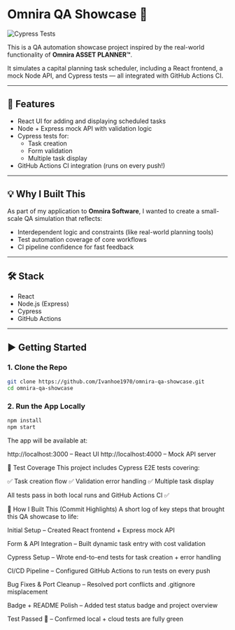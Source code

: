 # Omnira QA Showcase 🚀
![Cypress Tests](https://github.com/Ivanhoe1970/omnira-qa-showcase/actions/workflows/cypress.yml/badge.svg)

This is a QA automation showcase project inspired by the real-world functionality of **Omnira ASSET PLANNER™**.

It simulates a capital planning task scheduler, including a React frontend, a mock Node API, and Cypress tests — all integrated with GitHub Actions CI.

---

## 🧩 Features

- React UI for adding and displaying scheduled tasks  
- Node + Express mock API with validation logic  
- Cypress tests for:  
  - Task creation  
  - Form validation  
  - Multiple task display  
- GitHub Actions CI integration (runs on every push!)

---

## 💡 Why I Built This

As part of my application to **Omnira Software**, I wanted to create a small-scale QA simulation that reflects:

- Interdependent logic and constraints (like real-world planning tools)  
- Test automation coverage of core workflows  
- CI pipeline confidence for fast feedback

---

## 🛠️ Stack

- React  
- Node.js (Express)  
- Cypress  
- GitHub Actions

---

## ▶️ Getting Started

### 1. Clone the Repo

```bash
git clone https://github.com/Ivanhoe1970/omnira-qa-showcase.git
cd omnira-qa-showcase
```

### 2. Run the App Locally

```bash
npm install
npm start
```

The app will be available at:

http://localhost:3000 – React UI
http://localhost:4000 – Mock API server


🧪 Test Coverage
This project includes Cypress E2E tests covering:

✅ Task creation flow
✅ Validation error handling
✅ Multiple task display

All tests pass in both local runs and GitHub Actions CI ✅

🧱 How I Built This (Commit Highlights)
A short log of key steps that brought this QA showcase to life:

Initial Setup – Created React frontend + Express mock API

Form & API Integration – Built dynamic task entry with cost validation

Cypress Setup – Wrote end-to-end tests for task creation + error handling

CI/CD Pipeline – Configured GitHub Actions to run tests on every push

Bug Fixes & Port Cleanup – Resolved port conflicts and .gitignore misplacement

Badge + README Polish – Added test status badge and project overview

Test Passed 🎉 – Confirmed local + cloud tests are fully green
